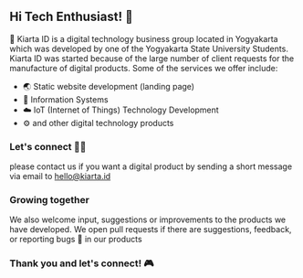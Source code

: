 ## Hi Tech Enthusiast! 👋
 📑 Kiarta ID is a digital technology business group located in Yogyakarta which was developed by one of the Yogyakarta State University Students. Kiarta ID was started because of the large number of client requests for the manufacture of digital products. Some of the services we offer include:
- 🌏 Static website development (landing page)
- 🔐 Information Systems
- ☁️ IoT (Internet of Things) Technology Development
- ⚙️ and other digital technology products

### Let's connect 🤝🤝
please contact us if you want a digital product by sending a short message via email to hello@kiarta.id

### Growing together
We also welcome input, suggestions or improvements to the products we have developed. We open pull requests if there are suggestions, feedback, or reporting bugs 🦠 in our products
<br>
### Thank you and let's connect! 🎮
